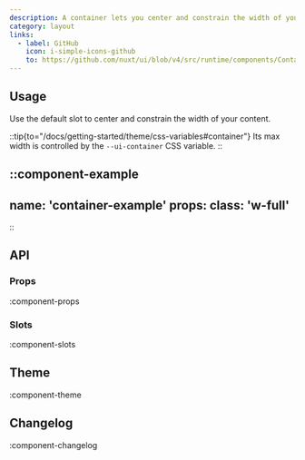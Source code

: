 ```yaml
---
description: A container lets you center and constrain the width of your content.
category: layout
links:
  - label: GitHub
    icon: i-simple-icons-github
    to: https://github.com/nuxt/ui/blob/v4/src/runtime/components/Container.vue
---
```


## Usage

Use the default slot to center and constrain the width of your content.

::tip{to="/docs/getting-started/theme/css-variables#container"}
Its max width is controlled by the `--ui-container` CSS variable.
::

::component-example
---
name: 'container-example'
props:
  class: 'w-full'
---
::

## API

### Props

:component-props

### Slots

:component-slots

## Theme

:component-theme

## Changelog

:component-changelog
